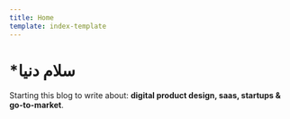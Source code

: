 ```yaml
---
title: Home
template: index-template
---
```

# \*سلام دنیا

Starting this blog to write about: **digital product design, saas, startups & go-to-market**.